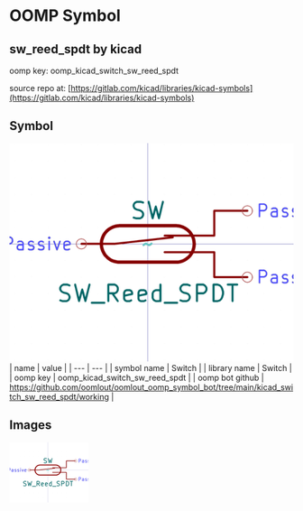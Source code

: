 # OOMP Symbol  
## sw_reed_spdt  by kicad  
  
oomp key: oomp_kicad_switch_sw_reed_spdt  
  
source repo at: [https://gitlab.com/kicad/libraries/kicad-symbols](https://gitlab.com/kicad/libraries/kicad-symbols)  
## Symbol  
  
[![working.png](working_600.png)](working.png)  
| name | value | 
| --- | --- | 
| symbol name | Switch | 
| library name | Switch | 
| oomp key | oomp_kicad_switch_sw_reed_spdt | 
| oomp bot github | https://github.com/oomlout/oomlout_oomp_symbol_bot/tree/main/kicad_switch_sw_reed_spdt/working | 
## Images  
  
[![working.png](working_140.png)](working.png)  
